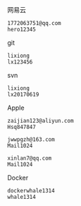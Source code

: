网易云
```
1772063751@qq.com
hero12345
```

git
```
lixiong
lx123456
```

svn
```
lixiong
lx20170619
```

Apple
```
zaijian123@aliyun.com 
Hsq847847

jwwpgzh@163.com
Mail1024

xinlan7@qq.com
Mail1024
```

Docker
```
dockerwhale1314
whale1314
```


